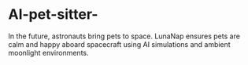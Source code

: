 # AI-pet-sitter-
 In the future, astronauts bring pets to space. LunaNap ensures pets are calm and happy aboard spacecraft using AI simulations and ambient moonlight environments.
